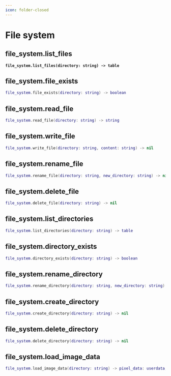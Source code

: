 ```yaml
---
icon: folder-closed
---
```


# File system

## file\_system.list\_files

<pre class="language-lua"><code class="lang-lua"><strong>file_system.list_files(directory: string) -> table
</strong></code></pre>

## file\_system.file\_exists

```lua
file_system.file_exists(directory: string) -> boolean
```

## file\_system.read\_file

```lua
file_system.read_file(directory: string) -> string
```

## file\_system.write\_file

```lua
file_system.write_file(directory: string, content: string) -> nil
```

## file\_system.rename\_file

```lua
file_system.rename_file(directory: string, new_directory: string) -> nil
```

## file\_system.delete\_file

```lua
file_system.delete_file(directory: string) -> nil
```

## file\_system.list\_directories

```lua
file_system.list_directories(directory: string) -> table
```

## file\_system.directory\_exists

```lua
file_system.directory_exists(directory: string) -> boolean
```

## file\_system.rename\_directory

```lua
file_system.rename_directory(directory: string, new_directory: string) -> boolean
```

## file\_system.create\_directory

```lua
file_system.create_directory(directory: string) -> nil
```

## file\_system.delete\_directory

```lua
file_system.delete_directory(directory: string) -> nil
```

## file\_system.load\_image\_data

```lua
file_system.load_image_data(directory: string) -> pixel_data: userdata, width: number, height: number
```
